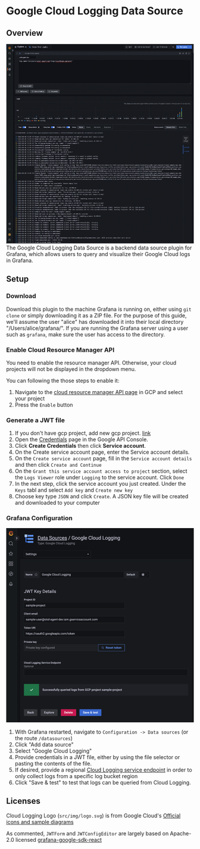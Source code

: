 # Google Cloud Logging Data Source

## Overview
![image info](./src/img/cloud_logging_explore_view.png)
The Google Cloud Logging Data Source is a backend data source plugin for Grafana,
which allows users to query and visualize their Google Cloud logs in Grafana.

## Setup

### Download

Download this plugin to the machine Grafana is running on, either using `git clone` or simply downloading it as a ZIP file. For the purpose of this guide, we'll assume the user "alice" has downloaded it into their local directory "/Users/alice/grafana/". If you are running the Grafana server using a user such as `grafana`, make sure the user has access to the directory.

### Enable Cloud Resource Manager API

You need to enable the resource manager API. Otherwise, your cloud projects will not be displayed in the dropdown menu.

You can following the those steps to enable it:

1. Navigate to the [cloud resource manager API page](https://console.cloud.google.com/apis/library/cloudresourcemanager.googleapis.com]) in GCP and select your project
2. Press the `Enable` button

### Generate a JWT file

1.  If you don't have gcp project, add new gcp project. [link](https://cloud.google.com/resource-manager/docs/creating-managing-projects#console)
2.  Open the [Credentials](https://console.developers.google.com/apis/credentials) page in the Google API Console.
3.  Click **Create Credentials** then click **Service account**.
4.  On the Create service account page, enter the Service account details.
5.  On the `Create service account` page, fill in the `Service account details` and then click `Create and Continue`
6.  On the `Grant this service account access to project` section, select the `Logs Viewer` role under `Logging` to the service account. Click `Done`
7.  In the next step, click the service account you just created. Under the `Keys` tabl and select `Add key` and `Create new key`
8.  Choose key type `JSON` and click `Create`. A JSON key file will be created and downloaded to your computer

### Grafana Configuration
![image info](./src/img/cloud_logging_config.png)
1. With Grafana restarted, navigate to `Configuration -> Data sources` (or the route `/datasources`)
2. Click "Add data source"
3. Select "Google Cloud Logging"
4. Provide credentials in a JWT file, either by using the file selector or pasting the contents of the file.
5. If desired, provide a regional [Cloud Logging service endpoint](https://cloud.google.com/vpc/docs/regional-service-endpoints#cloud-logging) in order to only collect logs from a specific log bucket region
6. Click "Save & test" to test that logs can be queried from Cloud Logging.

## Licenses

Cloud Logging Logo (`src/img/logo.svg`) is from Google Cloud's [Official icons and sample diagrams](https://cloud.google.com/icons)

As commented, `JWTForm` and `JWTConfigEditor` are largely based on Apache-2.0 licensed [grafana-google-sdk-react](https://github.com/grafana/grafana-google-sdk-react/)
